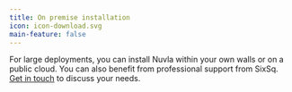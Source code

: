 ```yaml
---
title: On premise installation
icon: icon-download.svg
main-feature: false
---
```


For large deployments, you can install Nuvla within your own walls or on a public cloud. You can also benefit from professional support from SixSq. [Get in touch](/contact#breadcrumb) to discuss your needs.
